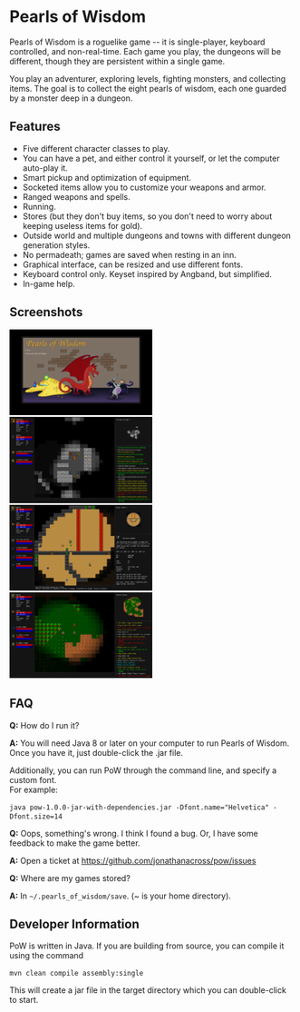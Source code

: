# Pearls of Wisdom

Pearls of Wisdom is a roguelike game -- it is single-player, keyboard
controlled, and non-real-time.  Each game you play, the dungeons will be
different, though they are persistent within a single game.

You play an adventurer, exploring levels, fighting monsters, and collecting
items.  The goal is to collect the eight pearls of wisdom, each one guarded by a
monster deep in a dungeon.

## Features

* Five different character classes to play.
* You can have a pet, and either control it yourself, or let the computer
  auto-play it.
* Smart pickup and optimization of equipment.
* Socketed items allow you to customize your weapons and armor.
* Ranged weapons and spells.
* Running.
* Stores (but they don't buy items, so you don't need to worry about keeping
  useless items for gold).
* Outside world and multiple dungeons and towns with different dungeon
  generation styles.
* No permadeath; games are saved when resting in an inn.
* Graphical interface, can be resized and use different fonts.
* Keyboard control only.  Keyset inspired by Angband, but simplified.
* In-game help.

## Screenshots

<img src="screenshots/screenshot1.png" width="50%"> <img src="screenshots/screenshot2.png" width="50%">
<img src="screenshots/screenshot3.png" width="50%"> <img src="screenshots/screenshot4.png" width="50%">

## FAQ

**Q:** How do I run it?

**A:** You will need Java 8 or later on your computer to run Pearls of Wisdom.  Once you
have it, just double-click the .jar file.

Additionally, you can run PoW through the command line, and specify a custom font.  
For example:

```
java pow-1.0.0-jar-with-dependencies.jar -Dfont.name="Helvetica" -Dfont.size=14
```

**Q:** Oops, something's wrong.  I think I found a bug.  Or, I have some feedback
to make the game better.

**A:** Open a ticket at https://github.com/jonathanacross/pow/issues

**Q:** Where are my games stored?

**A:** In `~/.pearls_of_wisdom/save`.  (~ is your home directory).

## Developer Information

PoW is written in Java. If you are building from source, you can compile it
using the command

```
mvn clean compile assembly:single
```

This will create a jar file in the target directory which you can double-click 
to start.
